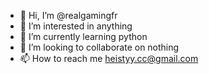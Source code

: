 - 👋 Hi, I’m @realgamingfr
- 👀 I’m interested in anything
- 🌱 I’m currently learning python
- 💞️ I’m looking to collaborate on nothing
- 📫 How to reach me heistyy.cc@gmail.com

<!---
realgamingfr/realgamingfr is a ✨ special ✨ repository because its `README.md` (this file) appears on your GitHub profile.
You can click the Preview link to take a look at your changes.
--->

